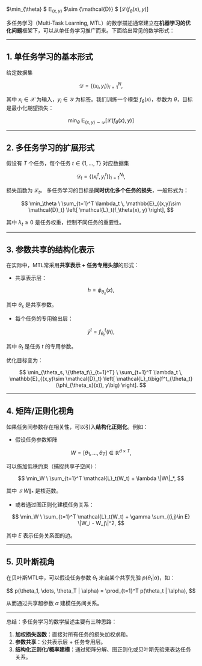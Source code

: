 
$\min_{\theta} $ 
$\mathbb{E}_{(x,y)}$ $\sim {\mathcal{D}} $       $\big[ \mathcal{L}(f_{\theta}(x), y) \big]$

多任务学习（Multi-Task Learning, MTL）的数学描述通常建立在**机器学习的优化问题**框架下，可以从单任务学习推广而来。下面给出常见的数学形式：

---

## 1. 单任务学习的基本形式

给定数据集

$$
\mathcal{D} = \{(x_i, y_i)\}_{i=1}^N,
$$

其中 $x_i \in \mathcal {X}$ 为输入，$y_i \in \mathcal{Y}$ 为标签。我们训练一个模型 $f_\theta(x)$，参数为 $\theta$，目标是最小化期望损失：

$$
\min_\theta \ \mathbb {E} _{(x,y)\sim \mathcal {D}} \left [ \mathcal {L}(f_\theta (x), y) \right]
$$

---

## 2. 多任务学习的扩展形式

假设有 $T$ 个任务，每个任务 $t \in \{1,\dots,T\}$ 对应数据集

$$
\mathcal{D}_t = \{(x_i^t, y_i^t)\}_{i=1}^{N_t} ,
$$

损失函数为 $\mathcal{L}_t$。
多任务学习的目标是**同时优化多个任务的损失**，一般形式为：

$$
\min_\theta \ \sum_{t=1}^T \lambda_t \, \mathbb{E}_{(x,y)\sim \mathcal{D}_t} \left[ \mathcal{L}_t(f_\theta(x), y) \right],
$$

其中 $\lambda_t \geq 0$ 是任务权重，控制不同任务的重要性。

---

## 3. 参数共享的结构化表示

在实际中，MTL常采用**共享表示 + 任务专用头部**的形式：

* 共享表示层：

$$
h = \phi_{\theta_s}(x),
$$

其中 $\theta_s$ 是共享参数。

* 每个任务的专用输出层：

$$
\hat{y}^t = f^t_{\theta_t}(h),
$$

其中 $\theta_t$ 是任务 $t$ 的专用参数。

优化目标变为：

$$
\min_{\theta_s, \{\theta_t\}_{t=1}^T} \ \sum_{t=1}^T \lambda_t \, \mathbb{E}_{(x,y)\sim \mathcal{D}_t} \left[ \mathcal{L}_t\big(f^t_{\theta_t}(\phi_{\theta_s}(x)), y\big) \right].
$$

---

## 4. 矩阵/正则化视角

如果任务间参数存在相关性，可以引入**结构化正则化**。例如：

* 假设任务参数矩阵

$$
W = [\theta_1, \dots, \theta_T] \in \mathbb{R}^{d \times T},
$$

可以施加低秩约束（捕捉共享子空间）：

$$
\min_W \ \sum_{t=1}^T \mathcal{L}_t(W_t) + \lambda \|W\|_*,
$$

其中 $\|W\|_*$ 是核范数。

* 或者通过图正则化建模任务关系：

$$
\min_W \ \sum_{t=1}^T \mathcal{L}_t(W_t) + \gamma \sum_{(i,j)\in E} \|W_i - W_j\|^2,
$$

其中 $E$ 表示任务关系图的边。

---

## 5. 贝叶斯视角

在贝叶斯MTL中，可以假设任务参数 $\theta_t$ 来自某个共享先验 $p(\theta_t | \alpha)$，如：

$$
p(\theta_1, \dots, \theta_T | \alpha) = \prod_{t=1}^T p(\theta_t | \alpha),
$$

从而通过共享超参数 $\alpha$ 建模任务间关系。

---

总结：多任务学习的数学描述主要有三种思路：  

1. **加权损失函数**：直接对所有任务的损失加权求和。
2. **参数共享**：公共表示层 + 任务专用层。
3. **结构化正则化/概率建模**：通过矩阵分解、图正则化或贝叶斯先验来表达任务关系。



